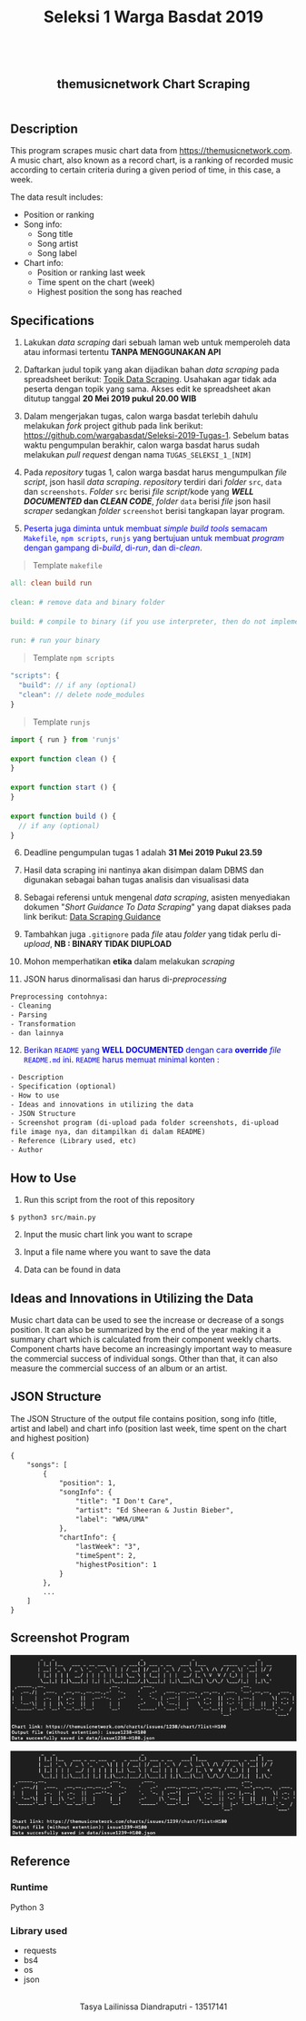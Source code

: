 <h1 align="center">
  <br>
  Seleksi 1 Warga Basdat 2019
  <br>
  <br>
</h1>

<h2 align="center">
  <br>
  themusicnetwork Chart Scraping
  <br>
  <br>
</h2>

## Description

This program scrapes music chart data from https://themusicnetwork.com. A music chart, also known as a record chart, is a ranking of recorded music according to certain criteria during a given period of time, in this case, a week.

The data result includes:
- Position or ranking
- Song info:
	- Song title
	- Song artist
	- Song label
- Chart info:
	- Position or ranking last week
	- Time spent on the chart (week)
	- Highest position the song has reached


## Specifications

1. Lakukan _data scraping_ dari sebuah laman web untuk memperoleh data atau informasi tertentu __TANPA MENGGUNAKAN API__

2. Daftarkan judul topik yang akan dijadikan bahan _data scraping_ pada spreadsheet berikut: [Topik Data Scraping](https://docs.google.com/spreadsheets/d/1BokKV8Qky7Hmry0dSRsmlT3LKs6jFWEy-BPt32Oc9-o/edit?usp=sharing). Usahakan agar tidak ada peserta dengan topik yang sama. Akses edit ke spreadsheet akan ditutup tanggal __20 Mei 2019 pukul 20.00 WIB__

3. Dalam mengerjakan tugas, calon warga basdat terlebih dahulu melakukan _fork_ project github pada link berikut: https://github.com/wargabasdat/Seleksi-2019-Tugas-1. Sebelum batas waktu pengumpulan berakhir, calon warga basdat harus sudah melakukan _pull request_ dengan nama ```TUGAS_SELEKSI_1_[NIM]```

4. Pada _repository_ tugas 1, calon warga basdat harus mengumpulkan _file script_, json hasil _data scraping_. _repository_ terdiri dari _folder_ `src`, `data` dan `screenshots`. _Folder_ `src` berisi _file script_/kode yang __*WELL DOCUMENTED* dan *CLEAN CODE*__, _folder_ `data` berisi _file_ json hasil _scraper_ sedangkan  _folder_ `screenshot` berisi tangkapan layar program.

5. <span style="color:blue;">Peserta juga diminta untuk membuat _simple build tools_ semacam `Makefile`, `npm scripts`, `runjs` yang bertujuan untuk membuat _program_ dengan gampang di-_build_, di-_run_, dan di-_clean_.</span>

> Template `makefile`

```Makefile
all: clean build run

clean: # remove data and binary folder

build: # compile to binary (if you use interpreter, then do not implement it)

run: # run your binary

```

> Template `npm scripts`

```javascript
"scripts": {
  "build": // if any (optional)
  "clean": // delete node_modules
}
```

> Template `runjs`
```javascript
import { run } from 'runjs'

export function clean () {
}

export function start () {
}

export function build () {
  // if any (optional)
}
```

6. Deadline pengumpulan tugas 1 adalah __31 Mei 2019 Pukul 23.59__

7. Hasil data scraping ini nantinya akan disimpan dalam DBMS  dan digunakan sebagai bahan tugas analisis dan visualisasi data

8. Sebagai referensi untuk mengenal _data scraping_, asisten menyediakan dokumen "_Short Guidance To Data Scraping_" yang dapat diakses pada link berikut: [Data Scraping Guidance](http://bit.ly/DataScrapingGuidance)

9. Tambahkan juga `.gitignore` pada _file_ atau _folder_ yang tidak perlu di-_upload_, __NB : BINARY TIDAK DIUPLOAD__

10. Mohon memperhatikan __etika__ dalam melakukan _scraping_

11. JSON harus dinormalisasi dan harus di-_preprocessing_
```
Preprocessing contohnya:
- Cleaning
- Parsing
- Transformation
- dan lainnya
```

12. <span style="color:blue">Berikan `README` yang __WELL DOCUMENTED__ dengan cara __override__ _file_ `README.md` ini. `README` harus memuat minimal konten :</span>
```
- Description
- Specification (optional)
- How to use
- Ideas and innovations in utilizing the data
- JSON Structure
- Screenshot program (di-upload pada folder screenshots, di-upload file image nya, dan ditampilkan di dalam README)
- Reference (Library used, etc)
- Author
```


## How to Use

1. Run this script from the root of this repository
```
$ python3 src/main.py
```

2. Input the music chart link you want to scrape

3. Input a file name where you want to save the data

4. Data can be found in data


## Ideas and Innovations in Utilizing the Data

Music chart data can be used to see the increase or decrease of a songs position. It can also be summarized by the end of the year making it a summary chart which is calculated from their component weekly charts. Component charts have become an increasingly important way to measure the commercial success of individual songs. Other than that, it can also measure the commercial success of an album or an artist.


## JSON Structure

The JSON Structure of the output file contains position, song info (title, artist and label) and chart info (position last week, time spent on the chart and highest position)
```
{
	"songs": [
		{
			"position": 1,
			"songInfo": {
				"title": "I Don't Care",
				"artist": "Ed Sheeran & Justin Bieber",
				"label": "WMA/UMA"
			},
			"chartInfo": {
				"lastWeek": "3",
				"timeSpent": 2,
				"highestPosition": 1
			}
		},
		...
	]
}
```


## Screenshot Program

![ScreenShot-issue1238-H100](https://raw.githubusercontent.com/tasyald/Seleksi-2019-Tugas-1/master/screenshots/ScreenShot-issue1238-H100.png)

![ScreenShot-issue1239-H100](https://raw.githubusercontent.com/tasyald/Seleksi-2019-Tugas-1/master/screenshots/ScreenShot-issue1239-H100.png)


## Reference

### Runtime
Python 3

### Library used
- requests
- bs4
- os
- json


<p align="center">
  <br>
  Tasya Lailinissa Diandraputri - 13517141
  <br>
  <br>
</p>
